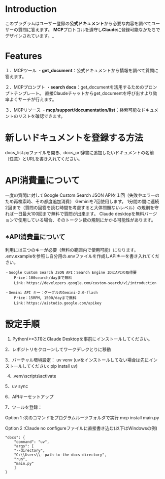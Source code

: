 
# Introduction

このプラグラムはユーザー登録の**公式ドキュメント**から必要な内容を調べてユーザーの質問に答えます。
**MCP**プロトコルを遵守し**Claude**に登録可能なかたちでデザインされています。_

# Features

１．MCPツール
    ・**get_document**：公式ドキュメントから情報を調べて質問に答えます。

２．MCPプロンプト
    ・**search docs**：get_documentを活用するためのプロンプトテンプレート。
                直接Claudeチャットからget_documentを呼び出すより効率よくサーチが行えます。

３．MCPリソース
    ・**mcp/support/documentation/list**：検索可能なドキュメントのリストを確認できます。

# 新しいドキュメントを登録する方法

docs_list.pyファイルを開き、docs_url辞書に追加したいドキュメントの名前（任意）とURLを書き入れてください。

# API消費量について
一度の質問に対してGoogle Custom Search JSON APIを１回（失敗やエラーのため再検索時、その都度追加消費）
Geminiを7回使用します。
1分間の間に連続2回まで（質問の回答を読む時間を考慮すると大体問題ないレベル）の規則を守れば一日最大100回まで無料で質問が出来ます。
Claude desktopを無料バージョンで使用している場合、そのトークン数の規制にかかる可能性があります。

## *API消費量について
利用には三つのキーが必要（無料の範囲内で使用可能）になります。
.env.exampleを参照し自分用の.envファイルを作成しAPIキーを書き入れてください。

    
    ・Google Custom Search JSON API：Search Engine IDとAPIの取得要
        Price：100search/dayまで無料
        Link：https://developers.google.com/custom-search/v1/introduction
    
    ・Gemini API キー：グーグルのGemini-2.0-flash
        Price：15RPM, 1500/dayまで無料
        Link：https://aistudio.google.com/apikey



# 設定手順

1. Python(>=3.11)とClaude Desktopを事前にインストールしてください。

2．レポジトリをクローンしてワークデレクとりに移動

3．バーチャル環境設定： uv venv (uvをインストールしてない場合は先にインストールしてください: pip install uv)

4. .venv\scripts\activate

5．uv sync 

6．APIキーセットアップ

7．ツールを登録：

Option 1 :次のコマンドをプログラムルーツフォルダで実行
mcp install main.py

Option 2 :Claude no configureファイルに直接書き込む(以下はWindowsの例)
```
"docs": {
    "command": "uv",
    "args": [
    "--directory",
    "C:\\Users\\--path-to-the-docs-directory",
    "run",
    "main.py"
    ]
}
```
